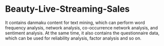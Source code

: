 # Beauty-Live-Streaming-Sales
It contains danmaku content for text mining, which can perform word frequency analysis, network analysis, co-occurrence network analysis, and sentiment analysis. At the same time, it also contains the questionnaire data, which can be used for reliability analysis, factor analysis and so on.
